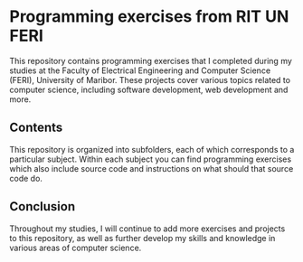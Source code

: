 # Programming exercises from RIT UN FERI
This repository contains programming exercises that I completed during my studies at the Faculty of Electrical Engineering and
Computer Science (FERI), University of Maribor. These projects cover various topics related to computer science, including
software development, web development and more.

## Contents
This repository is organized into subfolders, each of which corresponds to a particular subject. Within each subject you can
find programming exercises which also include source code and instructions on what should that source code do. 


## Conclusion

Throughout my studies, I will continue to add more exercises and projects to this repository, as well as further develop my
skills and knowledge in various areas of computer science.
